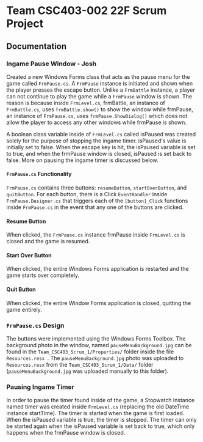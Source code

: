 # Team CSC403-002 22F Scrum Project

## Documentation 

### Ingame Pause Window - Josh

Created a new Windows Forms class that acts as the pause menu for the game called `FrmPause.cs`. A `FrmPause` instance is initiated and shown when the player presses the escape button. Unlike a `FrmBattle` instance, a player can not continue to play the game while a `FrmPause` window is shown. The reason is because inside `FrmLevel.cs`, frmBattle, an instance of `FrmBattle.cs`, uses `frmBattle.show()` to show the window while frmPause, an instance of `FrmPause.cs`, uses `frmPause.ShowDialog()` which does not allow the player to access any other windows while frmPause is shown. 

A boolean class variable inside of `FrmLevel.cs` called isPaused was created solely for the purpose of stopping the ingame timer. isPaused's value is initially set to false. When the escape key is hit, the isPaused variable is set to true, and when the frmPause window is closed, isPaused is set back to false. More on pausing the ingame timer is discussed below.

#### `FrmPause.cs` Functionality 

`FrmPause.cs` contains three buttons: `resumeButton`, `startOverButton`, and `quitButton`. For each button, there is a Click `EventHandler` inside `FrmPause.Designer.cs` that triggers each of the `[button]_Click` functions inside `FrmPause.cs` in the event that any one of the buttons are clicked.

#### Resume Button

When clicked, the `FrmPause.cs` instance frmPause inside `FrmLevel.cs` is closed and the game is resumed. 

#### Start Over Button 

When clicked, the entire Windows Forms application is restarted and the game starts over completely. 

#### Quit Button 

When clicked, the entire Window Forms application is closed, quitting the game entirely. 

### `FrmPause.cs` Design

The buttons were implemented using the Windows Forms Toolbox. The background photo in the window, named `pauseMenuBackground.jpg` can be found in the `Team_CSC403_Scrum_1/Properties/` folder inside the file `Resources.resx `. The `pauseMenuBackground.jpg` photo was uploaded to `Resources.resx` from the `Team_CSC403_Scrum_1/Data/` folder (`pauseMenuBackground.jpg` was uploaded manually to this folder). 

### Pausing Ingame Timer
In order to pause the timer found inside of the game, a Stopwatch instance named timer was created inside `FrmLevel.cs` (replacing the old DateTime instance startTime). The timer is started when the game is first loaded. When the isPaused variable is true, the timer is stopped. The timer can only be started again when the isPaused variable is set back to true, which only happens when the frmPause window is closed. 
